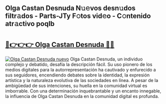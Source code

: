 ## Olga Castan Desnuda N𝚞𝚎vos desn𝚞dos filtr𝚊dos - Parts-JTy F𝚘tos vid𝚎o - C𝚘ntenido atr𝚊ctivo poqIb

# <h2><a href="http://mb8704v.tromn.icu/?c=Olga+Castan+Desnuda">🔗👉👉👉 Olga Castan Desnuda 🔗🔗</a></h2>

[![Olga Castan Desnuda nuevo](https://i.imgur.com/pEAQMta.gif)](http://mb8704v.tromn.icu/?c=Olga+Castan+Desnuda)
Olga Castan Desnuda, un individuo complejo y debatido, desafía la descripción fácil. Su uso pionero de los medios digitales para la autorrepresentación ha cautivado y enfurecido a sus seguidores, encendiendo debates sobre la identidad, la expresión artística y la naturaleza evolutiva de las sociedades en línea. A pesar de la ambigüedad de sus intenciones, su huella en la comunidad virtual es imborrable. Con una determinación inquebrantable y un encanto innegable, la influencia de Olga Castan Desnuda en la comunidad digital es profunda.

